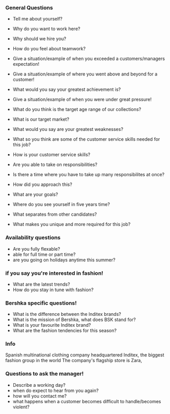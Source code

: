 ### General Questions

* Tell me about yourself?

* Why do you want to work here?

* Why should we hire you?

* How do you feel about teamwork?

* Give a situation/example of when you exceeded a customers/managers expectation!

* Give a situation/example of where you went above and beyond for a customer!

* What would you say your greatest achievement is?

* Give a situation/example of when you were under great pressure!

* What do you think is the target age range of our collections?
* What is our target market?

* What would you say are your greatest weaknesses?

* What so you think are some of the customer service skills needed for this job?
* How is your customer service skills?

* Are you able to take on responsibilities? 
* Is there a time where you have to take up many responsibilites at once? 
* How did you approach this?

* What are your goals? 
* Where do you see yourself in five years time?

* What separates from other candidates? 
* What makes you unique and more required for this job?

### Availability questions

* Are you fully flexable?
* able for full time or part time?
* are you going on holidays anytime this summer?
  
### if you say you're interested in fashion!
* What are the latest trends? 
* How do you stay in tune with fashion?

### Bershka specific questions!
* What is the difference between the Inditex brands?
* What is the mission of Bershka, what does BSK stand for?  
* What is your favourite Inditex brand?
* What are the fashion tendencies for this season?

### Info
Spanish multinational clothing company headquartered
Inditex, the biggest fashion group in the world
The company's flagship store is Zara,

### Questions to ask the manager!
* Describe a working day?
* when do expect to hear from you again?
* how will you contact me?
* what happens when a customer becomes difficult to handle/becomes violent?
